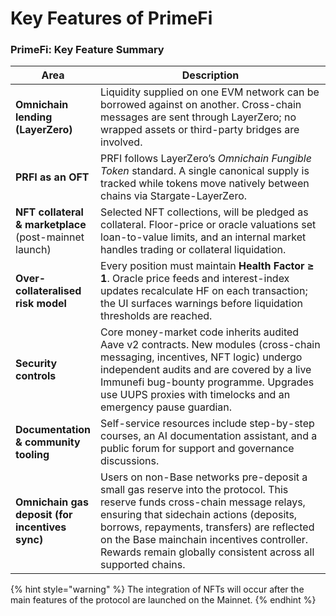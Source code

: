 # Key Features of PrimeFi

### PrimeFi: Key Feature Summary

<table><thead><tr><th>Area</th><th width="468">Description</th></tr></thead><tbody><tr><td><strong>Omnichain lending (LayerZero)</strong></td><td>Liquidity supplied on one EVM network can be borrowed against on another. Cross-chain messages are sent through LayerZero; no wrapped assets or third-party bridges are involved.</td></tr><tr><td><strong>PRFI as an OFT</strong></td><td>PRFI follows LayerZero’s <em>Omnichain Fungible Token</em> standard. A single canonical supply is tracked while tokens move natively between chains via Stargate-LayerZero.</td></tr><tr><td><strong>NFT collateral &#x26; marketplace</strong> (post-mainnet launch)</td><td>Selected NFT collections, will be pledged as collateral. Floor-price or oracle valuations set loan-to-value limits, and an internal market handles trading or collateral liquidation.</td></tr><tr><td><strong>Over-collateralised risk model</strong></td><td>Every position must maintain <strong>Health Factor ≥ 1</strong>. Oracle price feeds and interest-index updates recalculate HF on each transaction; the UI surfaces warnings before liquidation thresholds are reached.</td></tr><tr><td><strong>Security controls</strong></td><td>Core money-market code inherits audited Aave v2 contracts. New modules (cross-chain messaging, incentives, NFT logic) undergo independent audits and are covered by a live Immunefi bug-bounty programme. Upgrades use UUPS proxies with timelocks and an emergency pause guardian.</td></tr><tr><td><strong>Documentation &#x26; community tooling</strong></td><td>Self-service resources include step-by-step courses, an AI documentation assistant, and a public forum for support and governance discussions.</td></tr><tr><td><strong>Omnichain gas deposit (for incentives sync)</strong></td><td>Users on non-Base networks pre-deposit a small gas reserve into the protocol. This reserve funds cross-chain message relays, ensuring that sidechain actions (deposits, borrows, repayments, transfers) are reflected on the Base mainchain incentives controller. Rewards remain globally consistent across all supported chains.</td></tr></tbody></table>

{% hint style="warning" %}
The integration of NFTs will occur after the main features of the protocol are launched on the Mainnet.
{% endhint %}





